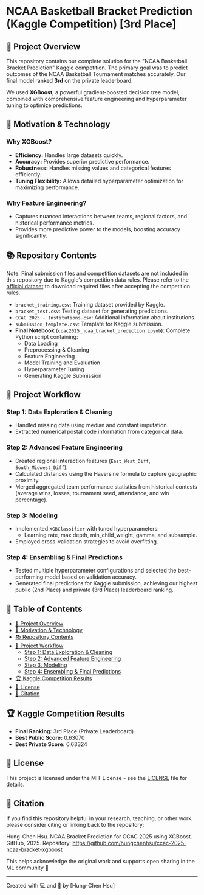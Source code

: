# NCAA Basketball Bracket Prediction (Kaggle Competition) [3rd Place]

## 🏀 Project Overview

This repository contains our complete solution for the "NCAA Basketball Bracket Prediction" Kaggle competition. The primary goal was to predict outcomes of the NCAA Basketball Tournament matches accurately. Our final model ranked **3rd** on the private leaderboard.

We used **XGBoost**, a powerful gradient-boosted decision tree model, combined with comprehensive feature engineering and hyperparameter tuning to optimize predictions.

## 📌 Motivation & Technology

### Why XGBoost?
- **Efficiency:** Handles large datasets quickly.
- **Accuracy:** Provides superior predictive performance.
- **Robustness:** Handles missing values and categorical features efficiently.
- **Tuning Flexibility:** Allows detailed hyperparameter optimization for maximizing performance.

### Why Feature Engineering?
- Captures nuanced interactions between teams, regional factors, and historical performance metrics.
- Provides more predictive power to the models, boosting accuracy significantly.

## 📚 Repository Contents

Note: Final submission files and competition datasets are not included in this repository due to Kaggle’s competition data rules. Please refer to the [official dataset](https://www.kaggle.com/competitions/crossroads-classic-analytics-challenge-25/data) to download required files after accepting the competition rules.

- `bracket_training.csv`: Training dataset provided by Kaggle.
- `bracket_test.csv`: Testing dataset for generating predictions.
- `CCAC 2025 - Institutions.csv`: Additional information about institutions.
- `submission_template.csv`: Template for Kaggle submission.
- **Final Notebook** (`ccac2025_ncaa_bracket_prediction.ipynb`): Complete Python script containing:
  - Data Loading
  - Preprocessing & Cleaning
  - Feature Engineering
  - Model Training and Evaluation
  - Hyperparameter Tuning
  - Generating Kaggle Submission

## 🚀 Project Workflow

### Step 1: Data Exploration & Cleaning
- Handled missing data using median and constant imputation.
- Extracted numerical postal code information from categorical data.

### Step 2: Advanced Feature Engineering
- Created regional interaction features (`East_West_Diff`, `South_Midwest_Diff`).
- Calculated distances using the Haversine formula to capture geographic proximity.
- Merged aggregated team performance statistics from historical contests (average wins, losses, tournament seed, attendance, and win percentage).

### Step 3: Modeling
- Implemented `XGBClassifier` with tuned hyperparameters:
  - Learning rate, max depth, min_child_weight, gamma, and subsample.
- Employed cross-validation strategies to avoid overfitting.

### Step 4: Ensembling & Final Predictions
- Tested multiple hyperparameter configurations and selected the best-performing model based on validation accuracy.
- Generated final predictions for Kaggle submission, achieving our highest public (2nd Place) and private (3rd Place) leaderboard ranking.

## 📖 Table of Contents

- [🏀 Project Overview](#-project-overview)
- [📌 Motivation & Technology](#-motivation--technology)
- [📚 Repository Contents](#-repository-contents)
- [🚀 Project Workflow](#-project-workflow)
  - [Step 1: Data Exploration & Cleaning](#step-1-data-exploration--cleaning)
  - [Step 2: Advanced Feature Engineering](#step-2-advanced-feature-engineering)
  - [Step 3: Modeling](#step-3-modeling)
  - [Step 4: Ensembling & Final Predictions](#step-4-ensembling--final-predictions)
- [🏆 Kaggle Competition Results](#-kaggle-competition-results)
- [📄 License](#-license)
- [🤝 Citation](#-citation)

## 🏆 Kaggle Competition Results
- **Final Ranking:** 3rd Place (Private Leaderboard)
- **Best Public Score:** 0.63070
- **Best Private Score:** 0.63324

## 📄 License

This project is licensed under the MIT License - see the [LICENSE](LICENSE) file for details.

## 🤝 Citation

If you find this repository helpful in your research, teaching, or other work,  
please consider citing or linking back to the repository:

Hung-Chen Hsu. NCAA Bracket Prediction for CCAC 2025 using XGBoost. GitHub, 2025.
Repository: https://github.com/hungchenhsu/ccac-2025-ncaa-bracket-xgboost

This helps acknowledge the original work and supports open sharing in the ML community 🙌

---

Created with 💻 and 🎯 by [Hung-Chen Hsu]
